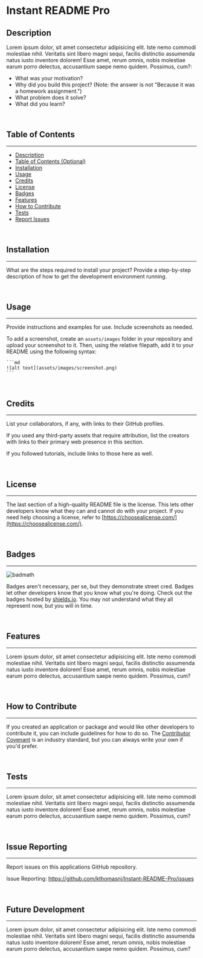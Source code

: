 # Instant README Pro

## Description

Lorem ipsum dolor, sit amet consectetur adipisicing elit. Iste nemo commodi molestiae nihil. Veritatis sint libero magni sequi, facilis distinctio assumenda natus iusto inventore dolorem! Esse amet, rerum omnis, nobis molestiae earum porro delectus, accusantium saepe nemo quidem. Possimus, cum?:

- What was your motivation?
- Why did you build this project? (Note: the answer is not "Because it was a homework assignment.")
- What problem does it solve?
- What did you learn?

<br>

## Table of Contents

---



  - [Description](#description)
  - [Table of Contents (Optional)](#table-of-contents-optional)
  - [Installation](#installation)
  - [Usage](#usage)
  - [Credits](#credits)
  - [License](#license)
  - [Badges](#badges)
  - [Features](#features)
  - [How to Contribute](#how-to-contribute)
  - [Tests](#tests)
  - [Report Issues](#report-issues)

<br>

## Installation

---

What are the steps required to install your project? Provide a step-by-step description of how to get the development environment running.

<br>

## Usage

---

Provide instructions and examples for use. Include screenshots as needed.

To add a screenshot, create an `assets/images` folder in your repository and upload your screenshot to it. Then, using the relative filepath, add it to your README using the following syntax:

    ```md
    ![alt text](assets/images/screenshot.png)
    ```

<br>

## Credits

---

List your collaborators, if any, with links to their GitHub profiles.

If you used any third-party assets that require attribution, list the creators with links to their primary web presence in this section.

If you followed tutorials, include links to those here as well.

<br>

## License

---

The last section of a high-quality README file is the license. This lets other developers know what they can and cannot do with your project. If you need help choosing a license, refer to [https://choosealicense.com/](https://choosealicense.com/).

<br>

## Badges

---

![badmath](https://img.shields.io/github/languages/top/lernantino/badmath)

Badges aren't necessary, per se, but they demonstrate street cred. Badges let other developers know that you know what you're doing. Check out the badges hosted by [shields.io](https://shields.io/). You may not understand what they all represent now, but you will in time.

<br>

## Features

---

Lorem ipsum dolor, sit amet consectetur adipisicing elit. Iste nemo commodi molestiae nihil. Veritatis sint libero magni sequi, facilis distinctio assumenda natus iusto inventore dolorem! Esse amet, rerum omnis, nobis molestiae earum porro delectus, accusantium saepe nemo quidem. Possimus, cum?

<br>

## How to Contribute

---

If you created an application or package and would like other developers to contribute it, you can include guidelines for how to do so. The [Contributor Covenant](https://www.contributor-covenant.org/) is an industry standard, but you can always write your own if you'd prefer.

<br>

## Tests

---

Lorem ipsum dolor, sit amet consectetur adipisicing elit. Iste nemo commodi molestiae nihil. Veritatis sint libero magni sequi, facilis distinctio assumenda natus iusto inventore dolorem! Esse amet, rerum omnis, nobis molestiae earum porro delectus, accusantium saepe nemo quidem. Possimus, cum?

<br>

## Issue Reporting

---

Report issues on this applications GitHub repository.

Issue Reporting: https://github.com/kthomasnj/Instant-README-Pro/issues

<br>

## Future Development

---

Lorem ipsum dolor, sit amet consectetur adipisicing elit. Iste nemo commodi molestiae nihil. Veritatis sint libero magni sequi, facilis distinctio assumenda natus iusto inventore dolorem! Esse amet, rerum omnis, nobis molestiae earum porro delectus, accusantium saepe nemo quidem. Possimus, cum?
